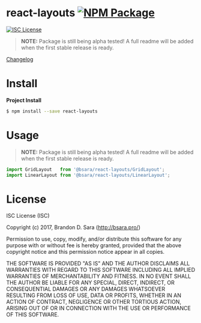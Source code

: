 # react-layouts [![NPM Package](https://img.shields.io/npm/v/react-layouts.svg?style=flat-square)][npm]

[![ISC License](https://img.shields.io/badge/license-ISC-blue.svg?style=flat-square)][license]



> **NOTE:** Package is still being alpha tested! A full readme will be added when the first stable release is ready.

[Changelog](https://github.com/bsara/react-layouts/blob/master/CHANGELOG.md)




# Install

**Project Install**
```bash
$ npm install --save react-layouts
```




# Usage

> **NOTE:** Package is still being alpha tested! A full readme will be added when the first stable release is ready.

```javascript
import GridLayout   from '@bsara/react-layouts/GridLayout';
import LinearLayout from '@bsara/react-layouts/LinearLayout';
```




# License

ISC License (ISC)

Copyright (c) 2017, Brandon D. Sara (http://bsara.pro/)

Permission to use, copy, modify, and/or distribute this software for any
purpose with or without fee is hereby granted, provided that the above
copyright notice and this permission notice appear in all copies.

THE SOFTWARE IS PROVIDED "AS IS" AND THE AUTHOR DISCLAIMS ALL WARRANTIES WITH
REGARD TO THIS SOFTWARE INCLUDING ALL IMPLIED WARRANTIES OF MERCHANTABILITY
AND FITNESS. IN NO EVENT SHALL THE AUTHOR BE LIABLE FOR ANY SPECIAL, DIRECT,
INDIRECT, OR CONSEQUENTIAL DAMAGES OR ANY DAMAGES WHATSOEVER RESULTING FROM
LOSS OF USE, DATA OR PROFITS, WHETHER IN AN ACTION OF CONTRACT, NEGLIGENCE OR
OTHER TORTIOUS ACTION, ARISING OUT OF OR IN CONNECTION WITH THE USE OR
PERFORMANCE OF THIS SOFTWARE.



[bsara-home]: http://bsara.pro/
[license]:    https://github.com/bsara/react-layouts/blob/master/LICENSE "License"
[npm]:        https://www.npmjs.com/package/react-layouts                "NPM Package: react-layouts"

